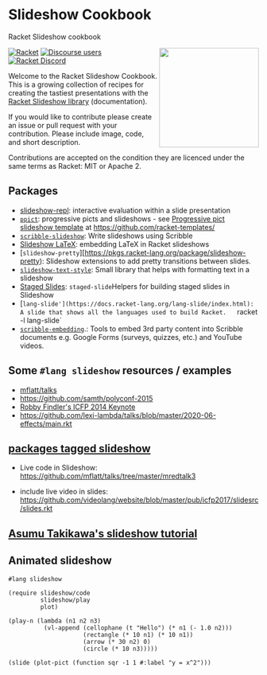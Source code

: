 # Slideshow Cookbook
Racket Slideshow cookbook


<img src="https://github.com/racket/slideshow/blob/master/slideshow-exe/slideshow/start.png" width="200px;" alt="" align="right"/>

[![Racket](https://img.shields.io/badge/-Racket-darkred?logo=racket)](https://racket-lang.org)
[![Discourse users](https://img.shields.io/discourse/users?label=Discuss%20on%20Racket%20Discourse&logo=racket&server=https%3A%2F%2Fracket.discourse.group)](https://racket.discourse.group/)
[![Racket Discord](https://img.shields.io/discord/571040468092321801?label=Chat%20on%20Racket%20Discord&logo=racket)](https://discord.gg/6Zq8sH5)

Welcome to the Racket Slideshow Cookbook. This is a growing collection of recipes for creating the tastiest presentations with the [Racket Slideshow library](https://docs.racket-lang.org/slideshow/index.html) (documentation).

If you would like to contribute please create an issue or pull request with your contribution. Please include image, code, and short description.

Contributions are accepted on the condition they are licenced under the same terms as Racket: MIT or Apache 2.

## Packages

* [slideshow-repl](https://docs.racket-lang.org/slideshow-repl/index.html): interactive evaluation within a slide presentation
* [`ppict`](https://pkgs.racket-lang.org/package/ppict): progressive picts and slideshows - see [Progressive pict slideshow template](https://github.com/racket-templates/ppict-slideshow-template) at https://github.com/racket-templates/
* [`scribble-slideshow`](https://docs.racket-lang.org/scribble-slideshow/index.html): Write slideshows using Scribble
* [Slideshow LaTeX](https://docs.racket-lang.org/slideshow-latex/index.html): embedding LaTeX in Racket slideshows
* [`slideshow-pretty`][https://pkgs.racket-lang.org/package/slideshow-pretty): Slideshow extensions to add pretty transitions between slides.
* [`slideshow-text-style`](https://docs.racket-lang.org/slideshow-text-style/index.html): Small library that helps with formatting text in a slideshow
* [Staged Slides]([https://docs.racket-lang.org/slideshow-text-style/index.html](https://docs.racket-lang.org/staged-slide/index.html)): `staged-slide`Helpers for building staged slides in Slideshow
* [`lang-slide'](https://docs.racket-lang.org/lang-slide/index.html): A slide that shows all the languages used to build Racket.   `racket -l lang-slide`
* [`scribble-embedding`](https://github.com/shriram/scribble-embedding).: Tools to embed 3rd party content into Scribble documents e.g.  Google Forms (surveys, quizzes, etc.) and YouTube videos.


##  Some `#lang slideshow` resources / examples

* [mflatt/talks](https://github.com/mflatt/talks/)
* https://github.com/samth/polyconf-2015
* [Robby Findler's ICFP 2014 Keynote](https://github.com/rfindler/icfp-2014-contracts-talk/)
* https://github.com/lexi-lambda/talks/blob/master/2020-06-effects/main.rkt

## [packages tagged slideshow](https://pkgd.racket-lang.org/pkgn/search?tags=slideshow)


* Live code in Slideshow: https://github.com/mflatt/talks/tree/master/mredtalk3

* include live video in slides: https://github.com/videolang/website/blob/master/pub/icfp2017/slidesrc/slides.rkt


## [Asumu Takikawa's slideshow tutorial](https://www.asumu.xyz/blog/2018/03/31/making-the-most-of-lang-slideshow/)


## Animated slideshow

```racket
#lang slideshow

(require slideshow/code
         slideshow/play
         plot)

(play-n (lambda (n1 n2 n3)
          (vl-append (cellophane (t "Hello") (* n1 (- 1.0 n2)))
                     (rectangle (* 10 n1) (* 10 n1))
                     (arrow (* 30 n2) 0)
                     (circle (* 10 n3)))))

(slide (plot-pict (function sqr -1 1 #:label "y = x^2")))
```
